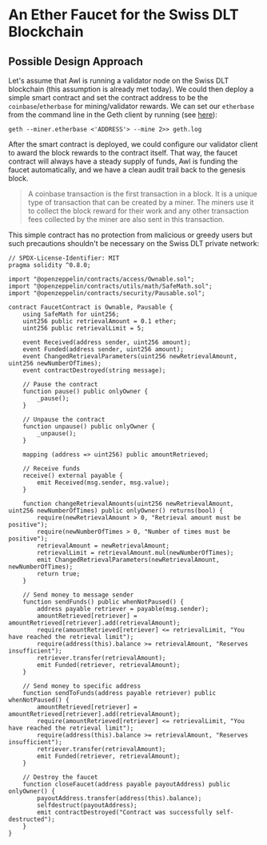 # An Ether Faucet for the Swiss DLT Blockchain

## Possible Design Approach
Let's assume that Awl is running a validator node on the Swiss DLT blockchain (this assumption is already met today). We could then deploy a simple smart contract and set the contract address to be the `coinbase`/`etherbase` for mining/validator rewards. We can set our `etherbase` from the command line in the Geth client by running (see [here](https://geth.ethereum.org/docs/interface/mining)):
```
geth --miner.etherbase <'ADDRESS'> --mine 2>> geth.log
```

After the smart contract is deployed, we could configure our validator client to award the block rewards to the contract itself. That way, the faucet contract will always have a steady supply of funds, Awl is funding the faucet automatically, and we have a clean audit trail back to the genesis block.
> A coinbase transaction is the first transaction in a block. It is a unique type of transaction that can be created by a miner. The miners use it to collect the block reward for their work and any other transaction fees collected by the miner are also sent in this transaction.

This simple contract has no protection from malicious or greedy users but such precautions shouldn't be necessary on the Swiss DLT private network:
```
// SPDX-License-Identifier: MIT
pragma solidity ^0.8.0;

import "@openzeppelin/contracts/access/Ownable.sol";
import "@openzeppelin/contracts/utils/math/SafeMath.sol";
import "@openzeppelin/contracts/security/Pausable.sol";

contract FaucetContract is Ownable, Pausable {
    using SafeMath for uint256;
    uint256 public retrievalAmount = 0.1 ether;
    uint256 public retrievalLimit = 5;

    event Received(address sender, uint256 amount);
    event Funded(address sender, uint256 amount);
    event ChangedRetrievalParameters(uint256 newRetrievalAmount, uint256 newNumberOfTimes);
    event contractDestroyed(string message);

    // Pause the contract
    function pause() public onlyOwner {
        _pause();
    }

    // Unpause the contract
    function unpause() public onlyOwner {
        _unpause();
    }

    mapping (address => uint256) public amountRetrieved;

    // Receive funds
    receive() external payable {
        emit Received(msg.sender, msg.value);
    }

    function changeRetrievalAmounts(uint256 newRetrievalAmount, uint256 newNumberOfTimes) public onlyOwner() returns(bool) {
        require(newRetrievalAmount > 0, "Retrieval amount must be positive");
        require(newNumberOfTimes > 0, "Number of times must be positive");
        retrievalAmount = newRetrievalAmount;
        retrievalLimit = retrievalAmount.mul(newNumberOfTimes);
        emit ChangedRetrievalParameters(newRetrievalAmount, newNumberOfTimes);
        return true;
    }

    // Send money to message sender
    function sendFunds() public whenNotPaused() {
        address payable retriever = payable(msg.sender);
        amountRetrieved[retriever] = amountRetrieved[retriever].add(retrievalAmount);
        require(amountRetrieved[retriever] <= retrievalLimit, "You have reached the retrieval limit");
        require(address(this).balance >= retrievalAmount, "Reserves insufficient");
        retriever.transfer(retrievalAmount);
        emit Funded(retriever, retrievalAmount);
    }

    // Send money to specific address
    function sendToFunds(address payable retriever) public whenNotPaused() {
        amountRetrieved[retriever] = amountRetrieved[retriever].add(retrievalAmount);
        require(amountRetrieved[retriever] <= retrievalLimit, "You have reached the retrieval limit");
        require(address(this).balance >= retrievalAmount, "Reserves insufficient");
        retriever.transfer(retrievalAmount);
        emit Funded(retriever, retrievalAmount);
    }

    // Destroy the faucet
    function closeFaucet(address payable payoutAddress) public onlyOwner() {
        payoutAddress.transfer(address(this).balance);
        selfdestruct(payoutAddress);
        emit contractDestroyed("Contract was successfully self-destructed");
    }
}
```